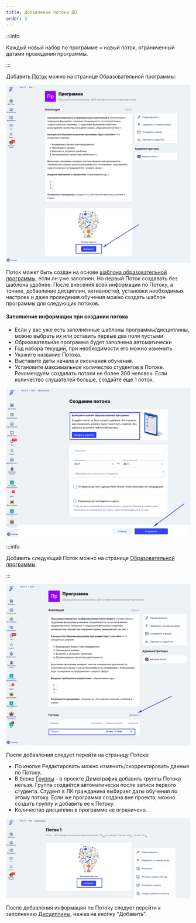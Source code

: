 ```yaml
---
title: Добавление потока ДО
order: 3
---
```


:::info 

Каждый новый набор по программе = новый поток, ограниченный датами проведения программы.

:::

Добавить [Поток](./../potok) можно на странице Образовательной программы:

![](<./image (3) (1).png>)

Поток может быть создан на основе [шаблона образовательной программы](./shablon-programmy-do), если он уже заполнен. Но первый Поток создавать без шаблона удобнее. После внесения всей информации по Потоку, а точнее, добавление дисциплин, активностей, установки необходимых настроек и даже проведения обучения можно создать шаблон программы для следующих потоков.

#### Заполнение информации  при создании потока

-  Если у вас уже есть заполненные шаблоны программы/дисциплины, можно выбрать их или оставить первые два поля пустыми
-  Образовательная программа будет заполнена автоматически
-  Год набора  текущий,  при необходимости его можно изменить
-  Укажите название Потока.
-  Выставите даты начала и окончания обучения.
-  Установите максимальное количество студентов в Потоке. Рекомендуем создавать потоки не более 300 человек. Если количество слушателей больше, создайте ещё 1 поток.

![](<./image (4) (1).png>)

:::info 

Добавить следующий Поток можно  на странице [Образовательной программы](./../programma/_index).

:::

![](<./image (5) (1).png>)

После добавления следует перейти на страницу Потока:

-  По кнопке Редактировать можно изменить/скорректировать данные по Потоку.
-  В блоке [Группы](./../programma/programma-dopolnitelnogo-obrazovaniya/broken-reference) - в проекте Демография добавить группы Потока нельзя. Группа создаётся автоматически после записи первого студента. Студент в ЛК гражданина выбирает даты обучения по этому потоку. Если же программа создана вне проекта, можно создать группу и добавить ее к Потоку.
-  Количество дисциплин в программе не ограничено.

![](<./image (354).png>)

После добавления информации по Потоку следует перейти к заполнению [Дисциплины](./../disciplina/_index), нажав на кнопку "Добавить".